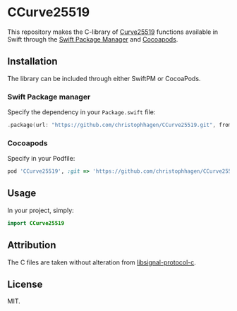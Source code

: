 # CCurve25519

This repository makes the C-library of [Curve25519](https://en.wikipedia.org/wiki/Curve25519) functions available in Swift through the [Swift Package Manager](https://swift.org/package-manager/) and [Cocoapods](https://cocoapods.org/).

## Installation

The library can be included through either SwiftPM or CocoaPods.

### Swift Package manager

Specify the dependency in your `Package.swift` file:

````swift
.package(url: "https://github.com/christophhagen/CCurve25519.git", from: "1.0.0")
````

### Cocoapods

Specify in your Podfile:

````ruby
pod 'CCurve25519', :git => 'https://github.com/christophhagen/CCurve25519.git'
````

## Usage

In your project, simply:

````swift
import CCurve25519
````

## Attribution

The C files are taken without alteration from [libsignal-protocol-c](https://github.com/signalapp/libsignal-protocol-c).

## License

MIT.
